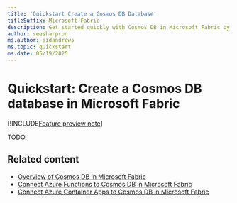 ```yaml
---
title: 'Quickstart Create a Cosmos DB Database'
titleSuffix: Microsoft Fabric
description: Get started quickly with Cosmos DB in Microsoft Fabric by creating a new instance in the Microsoft Fabric portal.
author: seesharprun
ms.author: sidandrews
ms.topic: quickstart
ms.date: 05/19/2025
---
```


# Quickstart: Create a Cosmos DB database in Microsoft Fabric

[!INCLUDE[Feature preview note](../../includes/feature-preview-note.md)]

TODO

## Related content

- [Overview of Cosmos DB in Microsoft Fabric](overview.md)
- [Connect Azure Functions to Cosmos DB in Microsoft Fabric](how-to-connect-azure-functions.md)
- [Connect Azure Container Apps to Cosmos DB in Microsoft Fabric](how-to-connect-azure-container-apps.md)

